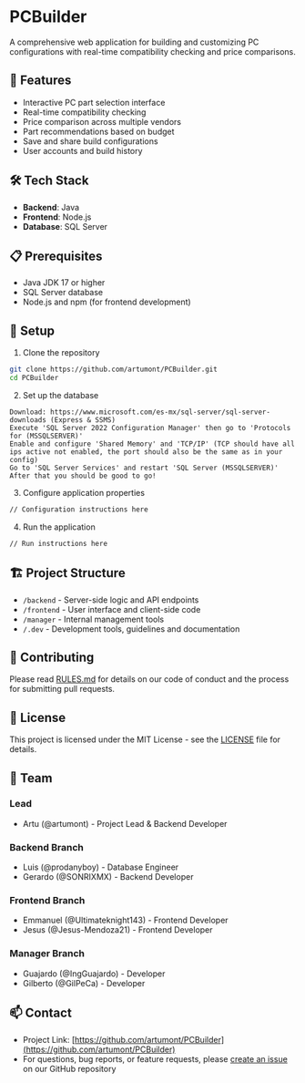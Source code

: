 # PCBuilder

A comprehensive web application for building and customizing PC configurations with real-time compatibility checking and price comparisons.

## 🚀 Features

- Interactive PC part selection interface
- Real-time compatibility checking
- Price comparison across multiple vendors
- Part recommendations based on budget
- Save and share build configurations
- User accounts and build history

## 🛠️ Tech Stack

- **Backend**: Java
- **Frontend**: Node.js
- **Database**: SQL Server

## 📋 Prerequisites

- Java JDK 17 or higher
- SQL Server database
- Node.js and npm (for frontend development)

## 🔧 Setup

1. Clone the repository
```bash
git clone https://github.com/artumont/PCBuilder.git
cd PCBuilder
```

2. Set up the database
```
Download: https://www.microsoft.com/es-mx/sql-server/sql-server-downloads (Express & SSMS)
Execute 'SQL Server 2022 Configuration Manager' then go to 'Protocols for (MSSQLSERVER)'
Enable and configure 'Shared Memory' and 'TCP/IP' (TCP should have all ips active not enabled, the port should also be the same as in your config)
Go to 'SQL Server Services' and restart 'SQL Server (MSSQLSERVER)'
After that you should be good to go!
```

3. Configure application properties
```bash
// Configuration instructions here
```

4. Run the application
```bash
// Run instructions here
```

## 🏗️ Project Structure

- `/backend` - Server-side logic and API endpoints
- `/frontend` - User interface and client-side code
- `/manager` - Internal management tools
- `/.dev` - Development tools, guidelines and documentation

## 🤝 Contributing

Please read [RULES.md](.dev/RULES.md) for details on our code of conduct and the process for submitting pull requests.

## 📝 License

This project is licensed under the MIT License - see the [LICENSE](LICENSE) file for details.

## 👥 Team

### Lead

- Artu (@artumont) - Project Lead & Backend Developer

### Backend Branch
- Luis (@prodanyboy) - Database Engineer
- Gerardo (@SONRIXMX) - Backend Developer

### Frontend Branch
- Emmanuel (@Ultimateknight143) - Frontend Developer
- Jesus (@Jesus-Mendoza21) - Frontend Developer

### Manager Branch
- Guajardo (@IngGuajardo) - Developer
- Gilberto (@GilPeCa) - Developer

## 📫 Contact

- Project Link: [https://github.com/artumont/PCBuilder](https://github.com/artumont/PCBuilder)
- For questions, bug reports, or feature requests, please [create an issue](https://github.com/artumont/PCBuilder/issues/new/choose) on our GitHub repository
